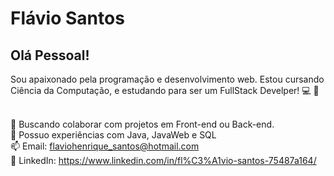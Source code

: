 # Flávio Santos

## Olá Pessoal!
Sou apaixonado pela programação e desenvolvimento web.
Estou cursando Ciência da Computação, e estudando para ser um FullStack Develper! :computer: :rocket:

<br/> :purple_heart: Buscando colaborar com projetos em Front-end ou Back-end.
<br/> :construction_worker: Possuo experiências com Java, JavaWeb e SQL
<br/> :mailbox: Email: flaviohenrique_santos@hotmail.com
<br/> :email: LinkedIn: https://www.linkedin.com/in/fl%C3%A1vio-santos-75487a164/
